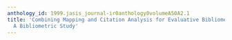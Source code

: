 ```yaml
---
anthology_id: 1999.jasis_journal-ir0anthology0volumeA50A2.1
title: 'Combining Mapping and Citation Analysis for Evaluative Bibliometric Purposes:
  A Bibliometric Study'
---
```

